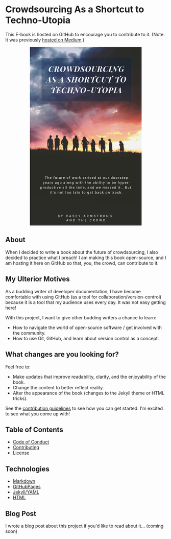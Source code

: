 # Crowdsourcing As a Shortcut to Techno-Utopia

This E-book is hosted on GitHub to encourage you to contribute to it. (Note: It was previously [hosted on Medium](https://medium.com/@CrowdsourcingKC/crowdsourcing-as-a-shortcut-to-the-technological-singularity-free-e-book-bb7357a53f70).)

<div style="text-align:center"><img src ="https://raw.githubusercontent.com/CrowdsourcingKC/crowdsourcingshortcut/master/images/cover.png" alt="book cover" width="350"/></div>

## About

When I decided to write a book about the future of crowdsourcing, I also decided to practice what I preach! I am making this book open-source, and I am hosting it here on GitHub so that, you, the crowd, can contribute to it.

## My Ulterior Motives

As a budding writer of developer documentation, I have become comfortable with using GitHub (as a tool for collaboration/version-control) because it is a tool that my audience uses every day. It was not easy getting here!

With this project, I want to give other budding writers a chance to learn:

- How to navigate the world of open-source software / get involved with the community.
- How to use Git, GitHub, and learn about version control as a concept.

## What changes are you looking for?

Feel free to:
- Make updates that improve readability, clarity, and the enjoyability of the book.
- Change the content to better reflect reality.
- Alter the appearance of the book (changes to the Jekyll theme or HTML tricks).

See the [contribution guidelines](https://github.com/CrowdsourcingKC/crowdsourcingshortcut/blob/master/CONTRIBUTING.md) to see how you can get started. I'm excited to see what you come up with!

## Table of Contents

- [Code of Conduct](https://github.com/CrowdsourcingKC/crowdsourcingshortcut/blob/master/CODE_OF_CONDUCT.md)
- [Contributing](https://github.com/CrowdsourcingKC/crowdsourcingshortcut/blob/master/CONTRIBUTING.md)
- [License](https://github.com/CrowdsourcingKC/crowdsourcingshortcut/blob/master/LICENSE.md)

## Technologies

- [Markdown](https://github.com/adam-p/markdown-here/wiki/Markdown-Cheatsheet)
- [GitHubPages](https://pages.github.com/)
- [Jekyll/YAML](https://jekyllrb.com/)
- [HTML](https://www.w3schools.com/html/)

## Blog Post

I wrote a blog post about this project if you'd like to read about it... (coming soon)
